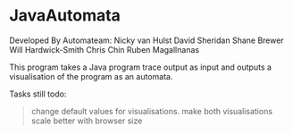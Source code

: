 # JavaAutomata

Developed By Automateam:
Nicky van Hulst
David Sheridan 
Shane Brewer 
Will Hardwick-Smith
Chris Chin
Ruben Magallnanas

This program takes a Java program trace output as input and outputs a visualisation of the program as an automata. 

Tasks still todo: 

>change default values for visualisations. 
>make both visualisations scale better with browser size
